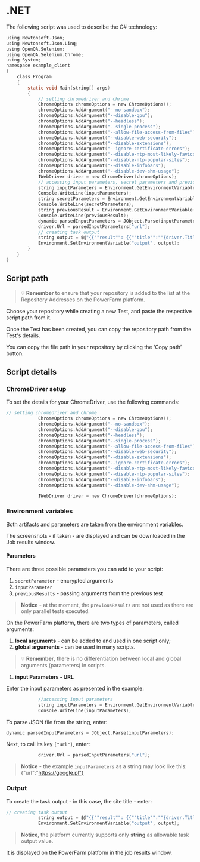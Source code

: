 # .NET

The following script was used to describe the C# technology:

```c
using Newtonsoft.Json;
using Newtonsoft.Json.Linq;
using OpenQA.Selenium;
using OpenQA.Selenium.Chrome;
using System;
namespace example_client
{
    class Program
    {
        static void Main(string[] args)
        {
            // setting chromedriver and chrome
            ChromeOptions chromeOptions = new ChromeOptions();
            chromeOptions.AddArgument("--no-sandbox");
            chromeOptions.AddArgument("--disable-gpu");
            chromeOptions.AddArgument("--headless");
            chromeOptions.AddArgument("--single-process");
            chromeOptions.AddArgument("--allow-file-access-from-files");
            chromeOptions.AddArgument("--disable-web-security");
            chromeOptions.AddArgument("--disable-extensions");
            chromeOptions.AddArgument("--ignore-certificate-errors");
            chromeOptions.AddArgument("--disable-ntp-most-likely-favicons-from-server");
            chromeOptions.AddArgument("--disable-ntp-popular-sites");
            chromeOptions.AddArgument("--disable-infobars");
            chromeOptions.AddArgument("--disable-dev-shm-usage");
            IWebDriver driver = new ChromeDriver(chromeOptions);
            // accessing input parameters, secret parameters and previous result
            string inputParameters = Environment.GetEnvironmentVariable("inputParameters");
            Console.WriteLine(inputParameters);
            string secretParameters = Environment.GetEnvironmentVariable("secretParameters");
            Console.WriteLine(secretParameters);
            string previousResult = Environment.GetEnvironmentVariable("previousResult");
            Console.WriteLine(previousResult);
            dynamic parsedInputParameters = JObject.Parse(inputParameters);
            driver.Url = parsedInputParameters["url"];
            // creating task output
            string output = $@"{{""result"": {{""title"":""{driver.Title}""}}}}";
            Environment.SetEnvironmentVariable("output", output);
        }
    }
}
```
## Script path

<!-- theme: warning -->
>💡 **Remember** to ensure that your repository is added to the list at the Repository Addresses on the PowerFarm platform.

Choose your repository while creating a new Test, and paste the respective script path from it. 

Once the Test has been created, you can copy the repository path from the Test's details.

You can copy the file path in your repository by clicking the ‘Copy path’ button.


## Script details

### ChromeDriver setup

To set the details for your ChromeDriver, use the following commands:

```c
// setting chromedriver and chrome
            ChromeOptions chromeOptions = new ChromeOptions();
            chromeOptions.AddArgument("--no-sandbox");
            chromeOptions.AddArgument("--disable-gpu");
            chromeOptions.AddArgument("--headless");
            chromeOptions.AddArgument("--single-process");
            chromeOptions.AddArgument("--allow-file-access-from-files");
            chromeOptions.AddArgument("--disable-web-security");
            chromeOptions.AddArgument("--disable-extensions");
            chromeOptions.AddArgument("--ignore-certificate-errors");
            chromeOptions.AddArgument("--disable-ntp-most-likely-favicons-from-server");
            chromeOptions.AddArgument("--disable-ntp-popular-sites");
            chromeOptions.AddArgument("--disable-infobars");
            chromeOptions.AddArgument("--disable-dev-shm-usage");

            IWebDriver driver = new ChromeDriver(chromeOptions);
```
### Environment variables
Both artifacts and parameters are taken from the environment variables. 

The screenshots - if taken - are displayed and can be downloaded in the Job results window.

#### **Parameters**

There are three possible parameters you can add to your script:
1. `secretParameter` - encrypted arguments
2. `inputParameter` 
3. `previousResults` - passing arguments from the previous test

> **Notice** - at the moment, the `previousResults` are not used as there are only parallel tests executed.

On the PowerFarm platform, there are two types of parameters, called arguments:
1. **local arguments** - can be added to and used in one script only;
2. **global arguments** - can be used in many scripts.

<!-- theme: warning -->
> 💡 **Remember**, there is no differentiation between local and global arguments (parameters) in scripts. 




1. **input Parameters - URL**

Enter the input parameters as presented in the example:
```c
            //accessing input parameters
            string inputParameters = Environment.GetEnvironmentVariable("inputParameters");
            Console.WriteLine(inputParameters);
```

To parse JSON file from the string, 
enter:

```c
dynamic parsedInputParameters = JObject.Parse(inputParameters);
```
Next, to call its key `["url"]`, enter:

```c
            driver.Url = parsedInputParameters["url"];
```

> **Notice** - the example `inputParameters` as a string may look like this: {"url":"https://google.pl"}

### Output
To create the task output - in this case, the site title - enter:

```c
// creating task output
            string output = $@"{{""result"": {{""title"":""{driver.Title}""}}}}";
            Environment.SetEnvironmentVariable("output", output);
```            


> **Notice**, the platform currently supports only **string** as allowable task output value.

It is displayed on the PowerFarm platform in the job results window.
